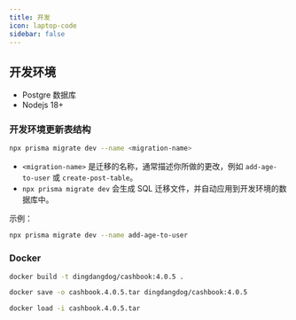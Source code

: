 ```yaml
---
title: 开发
icon: laptop-code
sidebar: false
---
```


## 开发环境

- Postgre 数据库
- Nodejs 18+

### 开发环境更新表结构

```sh
npx prisma migrate dev --name <migration-name>
```

- `<migration-name>` 是迁移的名称，通常描述你所做的更改，例如 `add-age-to-user` 或 `create-post-table`。
- `npx prisma migrate dev` 会生成 SQL 迁移文件，并自动应用到开发环境的数据库中。

示例：

```sh
npx prisma migrate dev --name add-age-to-user
```

### Docker

```sh
docker build -t dingdangdog/cashbook:4.0.5 .

docker save -o cashbook.4.0.5.tar dingdangdog/cashbook:4.0.5

docker load -i cashbook.4.0.5.tar
```

